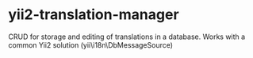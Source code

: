 # yii2-translation-manager
CRUD for storage and editing of translations in a database. Works with a common Yii2 solution (yii\i18n\DbMessageSource)
